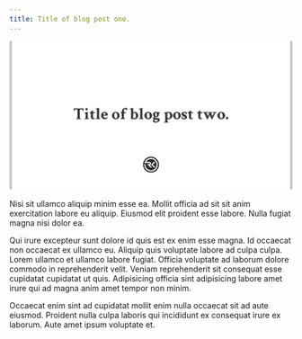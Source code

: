 ```yaml
---
title: Title of blog post one.
---
```


![This is an image](og-image/title-of-blog-post-two-og.png)

Nisi sit ullamco aliquip minim esse ea. Mollit officia ad sit sit anim exercitation labore eu aliquip. Eiusmod elit proident esse labore. Nulla fugiat magna nisi dolor ea.

Qui irure excepteur sunt dolore id quis est ex enim esse magna. Id occaecat non occaecat ex ullamco eu. Aliquip quis voluptate labore ad culpa culpa. Lorem ullamco et ullamco labore fugiat. Officia voluptate ad laborum dolore commodo in reprehenderit velit. Veniam reprehenderit sit consequat esse cupidatat cupidatat ut quis. Adipisicing officia sint adipisicing labore amet irure qui ad magna anim amet tempor non minim.

Occaecat enim sint ad cupidatat mollit enim nulla occaecat sit ad aute eiusmod. Proident nulla culpa laboris qui incididunt ex consequat irure ex laborum. Aute amet ipsum voluptate et.
